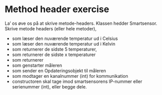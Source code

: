 # Method header exercise

La’ os øve os på at skrive metode-headers. Klassen hedder Smartsensor. Skrive metode headers (eller hele metoder),
- som læser den nuværende temperatur ud i Celsius
- som læser den nuværende temperatur ud i Kelvin
- som returnerer de sidste 5 temperaturer,
- som returnerer de sidste x temperaturer
- som returnerer 
- som genstarter måleren
- som sender en Opdateringsobjekt til måleren
- som modtager en kanalnummer (int) for kommunikation
- constructoren skal tage imod smartsensorens IP-nummer eller serienummer (int), eller begge dele.
